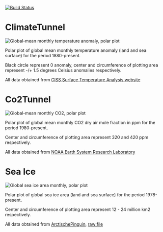 [![Build Status](https://travis-ci.org/wvangeit/ClimateTunnel.svg?branch=master)](https://travis-ci.org/wvangeit/ClimateTunnel)

# ClimateTunnel

![Global-mean monthly temperature anomaly, polar plot](https://wvangeit.github.io/ClimateTunnel/climate.gif)

Polar plot of global mean monthly temperature anomaly (land and sea surface) for the period 1880-present.

Black circle represent 0 anomaly, center and circumference of plotting area represent -/+ 1.5 degrees Celsius anomalies respectively.

All data obtained from [GISS Surface Temperature Analysis website](http://data.giss.nasa.gov/gistemp/)

# Co2Tunnel

![Global-mean monthly CO2, polar plot](https://github.com/wvangeit/ClimateTunnel/blob/gh-pages/co2.gif)

Polar plot of global mean monthly CO2 dry air mole fraction in ppm for the period 1980-present.

Center and circumference of plotting area represent 320 and 420 ppm respectively.

All data obtained from [NOAA Earth System Research Laboratory](https://www.esrl.noaa.gov/gmd/ccgg/trends/global.html)

# Sea Ice

![Global sea ice area monthly, polar plot](https://wvangeit.github.io/ClimateTunnel/seaice.gif)

Polar plot of global sea ice area (land and sea surface) for the period 1978-present.

Center and circumference of plotting area represent 12 - 24 million km2 respectively.

All data obtained from [ArctischePinguin](https://sites.google.com/site/arctischepinguin/home), [raw file](https://sites.google.com/site/arctischepinguin/home/sea-ice-extent-area/data/nsidc_global_nt_final_and_nrt.txt.gz)
